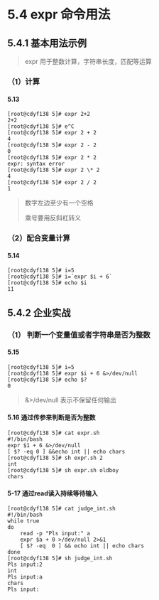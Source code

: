 # 5.4  expr 命令用法



## 5.4.1 基本用法示例

> expr 用于整数计算，字符串长度，匹配等运算



### （1）计算

#### 5.13

```shell
[root@cdyf138 5]# expr 2+2
2+2
[root@cdyf138 5]# e^C
[root@cdyf138 5]# expr 2 + 2
4
[root@cdyf138 5]# expr 2 - 2
0
[root@cdyf138 5]# expr 2 * 2
expr: syntax error
[root@cdyf138 5]# expr 2 \* 2
4
[root@cdyf138 5]# expr 2 / 2
1
```

>数字左边至少有一个空格
>
>乘号要用反斜杠转义



### （2）配合变量计算

#### 5.14

```shell
[root@cdyf138 5]# i=5
[root@cdyf138 5]# i=`expr $i + 6`
[root@cdyf138 5]# echo $i
11
```



## 5.4.2 企业实战

### （1） 判断一个变量值或者字符串是否为整数

#### 5.15 

```shell
[root@cdyf138 5]# i=5
[root@cdyf138 5]# expr $i + 6 &>/dev/null
[root@cdyf138 5]# echo $?
0
```

>&>/dev/null 表示不保留任何输出



#### 5.16 通过传参来判断是否为整数

```shell
[root@cdyf138 5]# cat expr.sh 
#!/bin/bash
expr $1 + 6 &>/dev/null
[ $? -eq 0 ] &&echo int || echo chars
[root@cdyf138 5]# sh expr.sh 2
int
[root@cdyf138 5]# sh expr.sh oldboy
chars

```

#### 5-17 通过read读入持续等待输入

```shell
[root@cdyf138 5]# cat judge_int.sh 
#!/bin/bash
while true
do
    read -p "Pls input:" a
    expr $a + 0 >/dev/null 2>&1
    [ $? -eq  0 ] && echo int || echo chars
done
[root@cdyf138 5]# sh judge_int.sh 
Pls input:2
int
Pls input:a
chars
Pls input:
```

